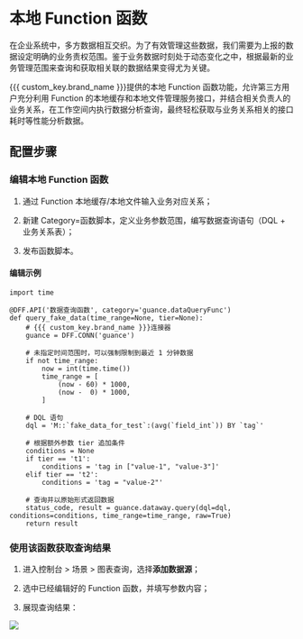 # 本地 Function 函数


在企业系统中，多方数据相互交织。为了有效管理这些数据，我们需要为上报的数据设定明确的业务责权范围。鉴于业务数据时刻处于动态变化之中，根据最新的业务管理范围来查询和获取相关联的数据结果变得尤为关键。

{{{ custom_key.brand_name }}}提供的本地 Function 函数功能，允许第三方用户充分利用 Function 的本地缓存和本地文件管理服务接口，并结合相关负责人的业务关系，在工作空间内执行数据分析查询，最终轻松获取与业务关系相关的接口耗时等性能分析数据。

## 配置步骤

### 编辑本地 Function 函数

1. 通过 Function 本地缓存/本地文件输入业务对应关系；

2. 新建 Category=函数脚本，定义业务参数范围，编写数据查询语句（DQL + 业务关系表）；

3. 发布函数脚本。

#### 编辑示例

```
import time

@DFF.API('数据查询函数', category='guance.dataQueryFunc')
def query_fake_data(time_range=None, tier=None):
    # {{{ custom_key.brand_name }}}连接器
    guance = DFF.CONN('guance')

    # 未指定时间范围时，可以强制限制到最近 1 分钟数据
    if not time_range:
        now = int(time.time())
        time_range = [
            (now - 60) * 1000,
            (now -  0) * 1000,
        ]

    # DQL 语句
    dql = 'M::`fake_data_for_test`:(avg(`field_int`)) BY `tag`'

    # 根据额外参数 tier 追加条件
    conditions = None
    if tier == 't1':
        conditions = 'tag in ["value-1", "value-3"]'
    elif tier == 't2':
        conditions = 'tag = "value-2"'

    # 查询并以原始形式返回数据
    status_code, result = guance.dataway.query(dql=dql, conditions=conditions, time_range=time_range, raw=True)
    return result
```

### 使用该函数获取查询结果

1. 进入控制台 > 场景 > 图表查询，选择**添加数据源**；

2. 选中已经编辑好的 Function 函数，并填写参数内容；

3. 展现查询结果：

![](img/func-query-out.png)


